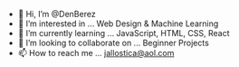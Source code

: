 - 👋 Hi, I’m @DenBerez
- 👀 I’m interested in ... Web Design & Machine Learning
- 🌱 I’m currently learning ... JavaScript, HTML, CSS, React
- 💞️ I’m looking to collaborate on ... Beginner Projects
- 📫 How to reach me ... jallostica@aol.com

<!---
DenBerez/DenBerez is a ✨ special ✨ repository because its `README.md` (this file) appears on your GitHub profile.
You can click the Preview link to take a look at your changes.
--->
